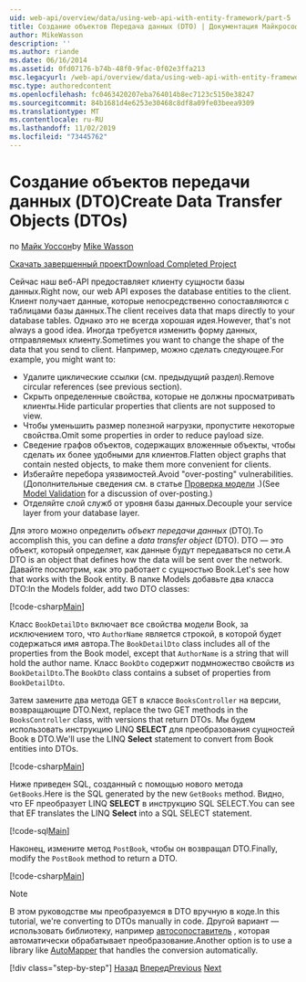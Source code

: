 ```yaml
---
uid: web-api/overview/data/using-web-api-with-entity-framework/part-5
title: Создание объектов Передача данных (DTO) | Документация Майкрософт
author: MikeWasson
description: ''
ms.author: riande
ms.date: 06/16/2014
ms.assetid: 0fd07176-b74b-48f0-9fac-0f02e3ffa213
msc.legacyurl: /web-api/overview/data/using-web-api-with-entity-framework/part-5
msc.type: authoredcontent
ms.openlocfilehash: fc0463420207eba764014b8ec7123c5150e38247
ms.sourcegitcommit: 84b1681d4e6253e30468c8df8a09fe03beea9309
ms.translationtype: MT
ms.contentlocale: ru-RU
ms.lasthandoff: 11/02/2019
ms.locfileid: "73445762"
---
```

# <a name="create-data-transfer-objects-dtos"></a><span data-ttu-id="bb96e-102">Создание объектов передачи данных (DTO)</span><span class="sxs-lookup"><span data-stu-id="bb96e-102">Create Data Transfer Objects (DTOs)</span></span>

<span data-ttu-id="bb96e-103">по [Майк Уоссон](https://github.com/MikeWasson)</span><span class="sxs-lookup"><span data-stu-id="bb96e-103">by [Mike Wasson](https://github.com/MikeWasson)</span></span>

[<span data-ttu-id="bb96e-104">Скачать завершенный проект</span><span class="sxs-lookup"><span data-stu-id="bb96e-104">Download Completed Project</span></span>](https://github.com/MikeWasson/BookService)

<span data-ttu-id="bb96e-105">Сейчас наш веб-API предоставляет клиенту сущности базы данных.</span><span class="sxs-lookup"><span data-stu-id="bb96e-105">Right now, our web API exposes the database entities to the client.</span></span> <span data-ttu-id="bb96e-106">Клиент получает данные, которые непосредственно сопоставляются с таблицами базы данных.</span><span class="sxs-lookup"><span data-stu-id="bb96e-106">The client receives data that maps directly to your database tables.</span></span> <span data-ttu-id="bb96e-107">Однако это не всегда хорошая идея.</span><span class="sxs-lookup"><span data-stu-id="bb96e-107">However, that's not always a good idea.</span></span> <span data-ttu-id="bb96e-108">Иногда требуется изменить форму данных, отправляемых клиенту.</span><span class="sxs-lookup"><span data-stu-id="bb96e-108">Sometimes you want to change the shape of the data that you send to client.</span></span> <span data-ttu-id="bb96e-109">Например, можно сделать следующее.</span><span class="sxs-lookup"><span data-stu-id="bb96e-109">For example, you might want to:</span></span>

- <span data-ttu-id="bb96e-110">Удалите циклические ссылки (см. предыдущий раздел).</span><span class="sxs-lookup"><span data-stu-id="bb96e-110">Remove circular references (see previous section).</span></span>
- <span data-ttu-id="bb96e-111">Скрыть определенные свойства, которые не должны просматривать клиенты.</span><span class="sxs-lookup"><span data-stu-id="bb96e-111">Hide particular properties that clients are not supposed to view.</span></span>
- <span data-ttu-id="bb96e-112">Чтобы уменьшить размер полезной нагрузки, пропустите некоторые свойства.</span><span class="sxs-lookup"><span data-stu-id="bb96e-112">Omit some properties in order to reduce payload size.</span></span>
- <span data-ttu-id="bb96e-113">Сведение графов объектов, содержащих вложенные объекты, чтобы сделать их более удобными для клиентов.</span><span class="sxs-lookup"><span data-stu-id="bb96e-113">Flatten object graphs that contain nested objects, to make them more convenient for clients.</span></span>
- <span data-ttu-id="bb96e-114">Избегайте перебора уязвимостей.</span><span class="sxs-lookup"><span data-stu-id="bb96e-114">Avoid "over-posting" vulnerabilities.</span></span> <span data-ttu-id="bb96e-115">(Дополнительные сведения см. в статье [Проверка модели](../../formats-and-model-binding/model-validation-in-aspnet-web-api.md) .)</span><span class="sxs-lookup"><span data-stu-id="bb96e-115">(See [Model Validation](../../formats-and-model-binding/model-validation-in-aspnet-web-api.md) for a discussion of over-posting.)</span></span>
- <span data-ttu-id="bb96e-116">Отделяйте слой служб от уровня базы данных.</span><span class="sxs-lookup"><span data-stu-id="bb96e-116">Decouple your service layer from your database layer.</span></span>

<span data-ttu-id="bb96e-117">Для этого можно определить *объект передачи данных* (DTO).</span><span class="sxs-lookup"><span data-stu-id="bb96e-117">To accomplish this, you can define a *data transfer object* (DTO).</span></span> <span data-ttu-id="bb96e-118">DTO — это объект, который определяет, как данные будут передаваться по сети.</span><span class="sxs-lookup"><span data-stu-id="bb96e-118">A DTO is an object that defines how the data will be sent over the network.</span></span> <span data-ttu-id="bb96e-119">Давайте посмотрим, как это работает с сущностью Book.</span><span class="sxs-lookup"><span data-stu-id="bb96e-119">Let's see how that works with the Book entity.</span></span> <span data-ttu-id="bb96e-120">В папке Models добавьте два класса DTO:</span><span class="sxs-lookup"><span data-stu-id="bb96e-120">In the Models folder, add two DTO classes:</span></span>

[!code-csharp[Main](part-5/samples/sample1.cs)]

<span data-ttu-id="bb96e-121">Класс `BookDetailDto` включает все свойства модели Book, за исключением того, что `AuthorName` является строкой, в которой будет содержаться имя автора.</span><span class="sxs-lookup"><span data-stu-id="bb96e-121">The `BookDetailDto` class includes all of the properties from the Book model, except that `AuthorName` is a string that will hold the author name.</span></span> <span data-ttu-id="bb96e-122">Класс `BookDto` содержит подмножество свойств из `BookDetailDto`.</span><span class="sxs-lookup"><span data-stu-id="bb96e-122">The `BookDto` class contains a subset of properties from `BookDetailDto`.</span></span>

<span data-ttu-id="bb96e-123">Затем замените два метода GET в классе `BooksController` на версии, возвращающие DTO.</span><span class="sxs-lookup"><span data-stu-id="bb96e-123">Next, replace the two GET methods in the `BooksController` class, with versions that return DTOs.</span></span> <span data-ttu-id="bb96e-124">Мы будем использовать инструкцию LINQ **SELECT** для преобразования сущностей Book в DTO.</span><span class="sxs-lookup"><span data-stu-id="bb96e-124">We'll use the LINQ **Select** statement to convert from Book entities into DTOs.</span></span>

[!code-csharp[Main](part-5/samples/sample2.cs)]

<span data-ttu-id="bb96e-125">Ниже приведен SQL, созданный с помощью нового метода `GetBooks`.</span><span class="sxs-lookup"><span data-stu-id="bb96e-125">Here is the SQL generated by the new `GetBooks` method.</span></span> <span data-ttu-id="bb96e-126">Видно, что EF преобразует LINQ **SELECT** в инструкцию SQL SELECT.</span><span class="sxs-lookup"><span data-stu-id="bb96e-126">You can see that EF translates the LINQ **Select** into a SQL SELECT statement.</span></span>

[!code-sql[Main](part-5/samples/sample3.sql)]

<span data-ttu-id="bb96e-127">Наконец, измените метод `PostBook`, чтобы он возвращал DTO.</span><span class="sxs-lookup"><span data-stu-id="bb96e-127">Finally, modify the `PostBook` method to return a DTO.</span></span>

[!code-csharp[Main](part-5/samples/sample4.cs)]

> [!NOTE]
> <span data-ttu-id="bb96e-128">В этом руководстве мы преобразуемся в DTO вручную в коде.</span><span class="sxs-lookup"><span data-stu-id="bb96e-128">In this tutorial, we're converting to DTOs manually in code.</span></span> <span data-ttu-id="bb96e-129">Другой вариант — использовать библиотеку, например [автосопоставитель](http://automapper.org/) , которая автоматически обрабатывает преобразование.</span><span class="sxs-lookup"><span data-stu-id="bb96e-129">Another option is to use a library like [AutoMapper](http://automapper.org/) that handles the conversion automatically.</span></span>
> 
> [!div class="step-by-step"]
> <span data-ttu-id="bb96e-130">[Назад](part-4.md)
> [Вперед](part-6.md)</span><span class="sxs-lookup"><span data-stu-id="bb96e-130">[Previous](part-4.md)
[Next](part-6.md)</span></span>
